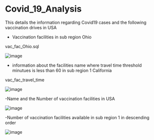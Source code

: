 # Covid_19_Analysis
This details the information regarding Covid19 cases and the following vaccination drives in USA

- Vaccination facilities in sub region Ohio

vac_fac_Ohio.sql

![image](https://user-images.githubusercontent.com/100988967/156872092-885b883a-c0ea-445e-8108-6c636070fd3e.png)


- information about the facilities name where travel time threshold minutues is less than 60 in sub region 1 California

vac_fac_travel_time

![image](https://user-images.githubusercontent.com/100988967/156872653-3cbb4827-ba30-49f0-a4cf-56a239810253.png)


-Name and the Number of vaccination facilities in USA

![image](https://user-images.githubusercontent.com/100988967/156872775-c2599430-b3e9-4b13-a6dc-f4c13a20b7bf.png)



-Number of vaccination facilities available in sub region 1 in descending order

![image](https://user-images.githubusercontent.com/100988967/156872894-f99ec39f-e18b-46fa-b6f5-1d3ef8c3fa3b.png)




